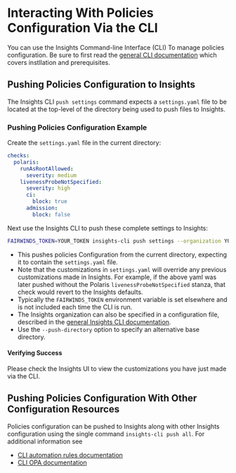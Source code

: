 # Interacting With Policies Configuration Via the CLI
You can use the Insights Command-line Interface (CLI) To manage policies configuration.
Be sure to first read the [general CLI documentation](/configure/cli/cli) which covers instllation and prerequisites.

## Pushing Policies Configuration to Insights
The Insights CLI `push settings` command expects a `settings.yaml` file to be located at the top-level of the directory being used to push files to Insights.

### Pushing Policies Configuration Example
Create the `settings.yaml` file in the current directory:
```yaml
checks:
  polaris:
    runAsRootAllowed:
      severity: medium
    livenessProbeNotSpecified:
      severity: high
      ci:
        block: true
      admission:
        block: false
```

Next use the Insights CLI to push these complete settings to Insights:

```bash
FAIRWINDS_TOKEN=YOUR_TOKEN insights-cli push settings --organization YOUR_ORG_NAME
```

* This pushes policies Configuration from the current directory, expecting it to contain the `settings.yaml` file.
* Note that the customizations in `settings.yaml` will override any previous customizations made in Insights. For example, if the above yaml was later pushed without the Polaris `livenessProbeNotSpecified` stanza, that check would revert to the Insights defaults.
* Typically the `FAIRWINDS_TOKEN` environment variable is set elsewhere and is not included each time the CLI is run.
* The Insights organization can also be specified in a configuration file, described in the [general Insights CLI documentation](/configure/cli/cli).
* Use the `--push-directory` option to specify an alternative base directory.

#### Verifying Success
Please check the Insights UI to view the customizations you have just made via the CLI.

## Pushing Policies Configuration With Other Configuration Resources
Policies configuration can be pushed to Insights along with other Insights configuration using the single command `insights-cli push all`. For additional information see
* [CLI automation rules documentation](/configure/cli/automation-rules)
* [CLI OPA documentation](/configure/cli/opa)

